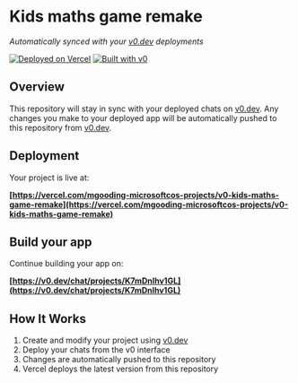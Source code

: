 # Kids maths game remake

*Automatically synced with your [v0.dev](https://v0.dev) deployments*

[![Deployed on Vercel](https://img.shields.io/badge/Deployed%20on-Vercel-black?style=for-the-badge&logo=vercel)](https://vercel.com/mgooding-microsoftcos-projects/v0-kids-maths-game-remake)
[![Built with v0](https://img.shields.io/badge/Built%20with-v0.dev-black?style=for-the-badge)](https://v0.dev/chat/projects/K7mDnIhv1GL)

## Overview

This repository will stay in sync with your deployed chats on [v0.dev](https://v0.dev).
Any changes you make to your deployed app will be automatically pushed to this repository from [v0.dev](https://v0.dev).

## Deployment

Your project is live at:

**[https://vercel.com/mgooding-microsoftcos-projects/v0-kids-maths-game-remake](https://vercel.com/mgooding-microsoftcos-projects/v0-kids-maths-game-remake)**

## Build your app

Continue building your app on:

**[https://v0.dev/chat/projects/K7mDnIhv1GL](https://v0.dev/chat/projects/K7mDnIhv1GL)**

## How It Works

1. Create and modify your project using [v0.dev](https://v0.dev)
2. Deploy your chats from the v0 interface
3. Changes are automatically pushed to this repository
4. Vercel deploys the latest version from this repository